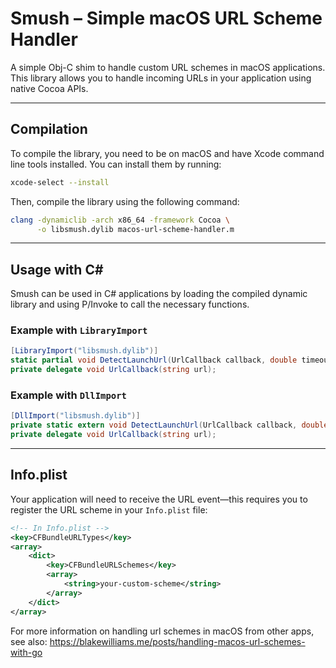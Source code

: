 # Smush – Simple macOS URL Scheme Handler

A simple Obj-C shim to handle custom URL schemes in macOS applications.  
This library allows you to handle incoming URLs in your application using native Cocoa APIs.

---

## Compilation

To compile the library, you need to be on macOS and have Xcode command line tools installed. You can install them by running:

```bash
xcode-select --install
```

Then, compile the library using the following command:

```bash
clang -dynamiclib -arch x86_64 -framework Cocoa \
      -o libsmush.dylib macos-url-scheme-handler.m
```

---

## Usage with C#

Smush can be used in C# applications by loading the compiled dynamic library and using P/Invoke to call the necessary functions.

### Example with `LibraryImport`

```csharp
[LibraryImport("libsmush.dylib")]
static partial void DetectLaunchUrl(UrlCallback callback, double timeoutSeconds);
private delegate void UrlCallback(string url);
```

### Example with `DllImport`

```csharp
[DllImport("libsmush.dylib")]
private static extern void DetectLaunchUrl(UrlCallback callback, double timeoutSeconds);
private delegate void UrlCallback(string url);
```

---

## Info.plist

Your application will need to receive the URL event—this requires you to register the URL scheme in your `Info.plist` file:

```xml
<!-- In Info.plist -->
<key>CFBundleURLTypes</key>
<array>
    <dict>
        <key>CFBundleURLSchemes</key>
        <array>
            <string>your-custom-scheme</string>
        </array>
    </dict>
</array>
```

For more information on handling url schemes in macOS from other apps, see also: https://blakewilliams.me/posts/handling-macos-url-schemes-with-go

